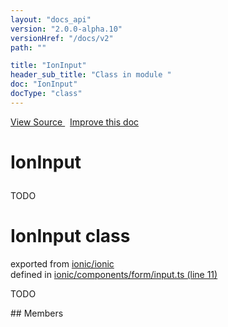 ```yaml
---
layout: "docs_api"
version: "2.0.0-alpha.10"
versionHref: "/docs/v2"
path: ""

title: "IonInput"
header_sub_title: "Class in module "
doc: "IonInput"
docType: "class"
---
```



<div class="improve-docs">
  <a href='http://github.com/driftyco/ionic/tree/master/#L'>
    View Source
  </a>
  &nbsp;
  <a href='http://github.com/driftyco/ionic/edit/master/#L'>
    Improve this doc
  </a>
</div>




<h1 class="api-title">

  IonInput



</h1>





TODO



<h1 class="class export">IonInput <span class="type">class</span></h1>
<p class="module">exported from <a href='undefined'>ionic/ionic</a><br/>
defined in <a href="https://github.com/driftyco/ionic2/tree/master/ionic/components/form/input.ts#L11-L80">ionic/components/form/input.ts (line 11)</a>
</p>
<p><p>TODO</p>
</p>
## Members

